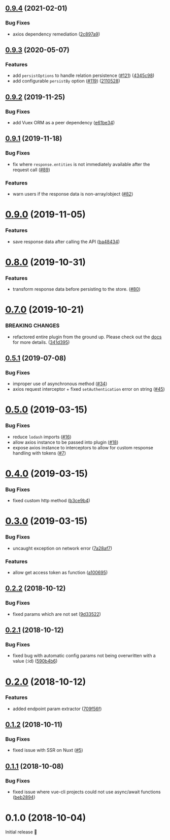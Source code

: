 ## [0.9.4](https://github.com/vuex-orm/plugin-axios/compare/v0.9.3...v0.9.4) (2021-02-01)


### Bug Fixes

* axios dependency remediation ([2c897a9](https://github.com/vuex-orm/plugin-axios/commit/2c897a94ce90514b1878e4c5767fd86a58530c4e))



## [0.9.3](https://github.com/vuex-orm/plugin-axios/compare/v0.9.2...v0.9.3) (2020-05-07)


### Features

* add `persistOptions` to handle relation persistence ([#121](https://github.com/vuex-orm/plugin-axios/issues/121)) ([4345c98](https://github.com/vuex-orm/plugin-axios/commit/4345c98c3002c01924f2e0672d1874b7d746524a))
* add configurable `persistBy` option ([#119](https://github.com/vuex-orm/plugin-axios/issues/119)) ([2110528](https://github.com/vuex-orm/plugin-axios/commit/2110528c99e2b3171536f9ba2c5d4c4701a26bb0))



## [0.9.2](https://github.com/vuex-orm/plugin-axios/compare/v0.9.1...v0.9.2) (2019-11-25)


### Bug Fixes

* add Vuex ORM as a peer dependency ([e61be34](https://github.com/vuex-orm/plugin-axios/commit/e61be34a325ac826f7bdf286cbe403701f4514c6))


## [0.9.1](https://github.com/vuex-orm/plugin-axios/compare/v0.9.0...v0.9.1) (2019-11-18)


### Bug Fixes

* fix where `response.entities` is not immediately available after the request call ([#89](https://github.com/vuex-orm/plugin-axios/issues/89))

### Features

* warn users if the response data is non-array/object ([#82](https://github.com/vuex-orm/plugin-axios/issues/82))


# [0.9.0](https://github.com/vuex-orm/plugin-axios/compare/v0.8.0...v0.9.0) (2019-11-05)


### Features

* save response data after calling the API ([ba48434](https://github.com/vuex-orm/plugin-axios/commit/ba4843401eb7570007074266e4c5362930baf0c9))


# [0.8.0](https://github.com/vuex-orm/plugin-axios/compare/v0.7.0...v0.8.0) (2019-10-31)


### Features

* transform response data before persisting to the store. ([#80](https://github.com/vuex-orm/plugin-axios/pull/80))


# [0.7.0](https://github.com/vuex-orm/plugin-axios/compare/v0.5.1...v0.7.0) (2019-10-21)


### BREAKING CHANGES

* refactored entire plugin from the ground up. Please check out the [docs](https://vuex-orm.github.io/plugin-axios) for more details. ([341d395](https://github.com/vuex-orm/plugin-axios/commit/341d395133073b06e36e8f1d4f957003f2c68aa1))


## [0.5.1](https://github.com/vuex-orm/plugin-axios/compare/0.5.0...v0.5.1) (2019-07-08)


### Bug Fixes

* improper use of asynchronous method ([#34](https://github.com/vuex-orm/plugin-axios/issues/34))
* axios request interceptor + fixed `setAuthentication` error on string ([#45](https://github.com/vuex-orm/plugin-axios/pull/45))


# [0.5.0](https://github.com/vuex-orm/plugin-axios/compare/0.4.0...0.5.0) (2019-03-15)


### Bug Fixes

* reduce `lodash` imports ([#16](https://github.com/vuex-orm/plugin-axios/issues/16))
* allow axios instance to be passed into plugin ([#18](https://github.com/vuex-orm/plugin-axios/issues/18))
* expose axios instance to interceptors to allow for custom response handling with tokens ([#7](https://github.com/vuex-orm/plugin-axios/issues/7))

# [0.4.0](https://github.com/vuex-orm/plugin-axios/compare/0.3.0...0.4.0) (2019-03-15)


### Bug Fixes

* fixed custom http method ([b3ce9b4](https://github.com/vuex-orm/plugin-axios/commit/b3ce9b45f534c191140a2770334b74b7de4eaf4e))


# [0.3.0](https://github.com/vuex-orm/plugin-axios/compare/0.2.2...0.3.0) (2019-03-15)


### Bug Fixes

* uncaught exception on network error ([7a28af7](https://github.com/vuex-orm/plugin-axios/commit/7a28af7c0324221e262dd71826e86e7a9473439c))


### Features

* allow get access token as function ([a100695](https://github.com/vuex-orm/plugin-axios/commit/a100695244351bdce3cdba104b2633696c51c73e))


## [0.2.2](https://github.com/vuex-orm/plugin-axios/compare/0.2.1...0.2.2) (2018-10-12)


### Bug Fixes

* fixed params which are not set ([9d33522](https://github.com/vuex-orm/plugin-axios/commit/9d33522a0510ef219b997ba46a042d4369c353b8))


## [0.2.1](https://github.com/vuex-orm/plugin-axios/compare/0.2.0...0.2.1) (2018-10-12)


### Bug Fixes

* fixed bug with automatic config params not being overwritten with a value (:id) ([590b4b6](https://github.com/vuex-orm/plugin-axios/commit/590b4b61306b5ee98f588856deb4d3bf0fc6b9bb))


# [0.2.0](https://github.com/vuex-orm/plugin-axios/compare/0.1.2...0.2.0) (2018-10-12)


### Features

* added endpoint param extractor ([709f56f](https://github.com/vuex-orm/plugin-axios/commit/709f56f585b967f1a4f8f2663b5652b67bbfe92e))


## [0.1.2](https://github.com/vuex-orm/plugin-axios/compare/0.1.1...0.1.2) (2018-10-11)


### Bug Fixes

* fixed issue with SSR on Nuxt ([#5](https://github.com/vuex-orm/plugin-axios/issues/5))


## [0.1.1](https://github.com/vuex-orm/plugin-axios/compare/0.1.0...0.1.1) (2018-10-08)


### Bug Fixes

* fixed issue where vue-cli projects could not use async/await functions ([beb2894](https://github.com/vuex-orm/plugin-axios/commit/beb2894ae25eba717ef8eecf0d5188de1067bad0))


# 0.1.0 (2018-10-04)


Initial release 🎉 

